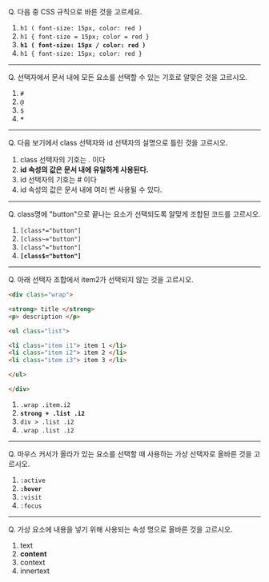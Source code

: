 Q. 다음 중 CSS 규칙으로 바른 것을 고르세요.

1. ```h1 ( font-size: 15px, color: red )```
1. ```h1 { font-size = 15px; color = red }```
1. **```h1 ( font-size: 15px / color: red )```**
1. ```h1 { font-size: 15px; color: red }```

---

Q. 선택자에서 문서 내에 모든 요소를 선택할 수 있는 기호로 알맞은 것을 고르시오.

1. ```#```
2. ```@```
3. ```$```
4. **```*```**

---

Q. 다음 보기에서 class 선택자와 id 선택자의 설명으로 틀린 것을 고르시오.

1. class 선택자의 기호는 . 이다
2. **id 속성의 값은 문서 내에 유일하게 사용된다.**
3. id 선택자의 기호는 # 이다
4. id 속성의 값은 문서 내에 여러 번 사용될 수 있다.

---

Q. class명에 "button"으로 끝나는 요소가 선택되도록 알맞게 조합된 코드를 고르시오.

1. ```[class*="button"]```
2. ```[class~="button"]```
3. ```[class^="button"]```
4. **```[class$="button"]```**

---

Q. 아래 선택자 조합에서 item2가 선택되지 않는 것을 고르시오.

```html
<div class="wrap">

<strong> title </strong>
<p> description </p>

<ul class="list">

<li class="item i1"> item 1 </li>  
<li class="item i2"> item 2 </li>  
<li class="item i3"> item 3 </li>

</ul>

</div>
```

1. ```.wrap .item.i2```
2. **```strong + .list .i2```**
3. ```div > .list .i2```
4. ```.wrap .list .i2```

---

Q. 마우스 커서가 올라가 있는 요소를 선택할 때 사용하는 가상 선택자로 올바른 것을 고르시오.

1. ```:active```
2. **```:hover```**
3. ```:visit```
4. ```:focus```

---

Q. 가상 요소에 내용을 넣기 위해 사용되는 속성 명으로 올바른 것을 고르시오.

1. text
2. **content**
3. context
4. innertext